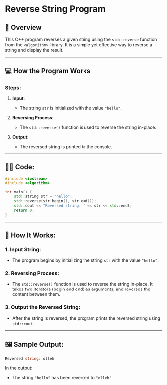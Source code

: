 # Reverse String Program

## 📝 **Overview**

This C++ program reverses a given string using the `std::reverse` function from the `<algorithm>` library. It is a simple yet effective way to reverse a string and display the result.

---

## 💻 **How the Program Works**

### **Steps**:
1. **Input**:
   - The string `str` is initialized with the value `"hello"`.

2. **Reversing Process**:
   - The `std::reverse()` function is used to reverse the string in-place.

3. **Output**:
   - The reversed string is printed to the console.

---

## 🧑‍💻 **Code**:

```cpp
#include <iostream>
#include <algorithm>

int main() {
    std::string str = "hello";
    std::reverse(str.begin(), str.end());
    std::cout << "Reversed string: " << str << std::endl;
    return 0;
}
```

---
## 🚀 How It Works:
### 1. Input String:
- The program begins by initializing the string `str` with the value `"hello"`.

### 2. Reversing Process:
- The `std::reverse()` function is used to reverse the string in-place. It takes two iterators (begin and end) as arguments, and reverses the content between them.

### 3. Output the Reversed String:
- After the string is reversed, the program prints the reversed string using `std::cout`.

---
## 🖼️ Sample Output:
```csharp
Reversed string: olleh
```
In the output:

  - The string `"hello"` has been reversed to `"olleh"`.
